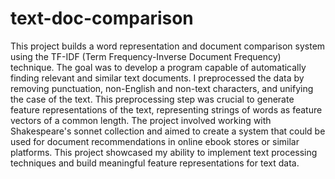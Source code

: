 # text-doc-comparison
This project builds a word representation and document comparison system using the TF-IDF (Term Frequency-Inverse Document Frequency) technique.
The goal was to develop a program capable of automatically finding relevant and similar text documents. 
I preprocessed the data by removing punctuation, non-English and non-text characters, and unifying the case of the text. This preprocessing step was crucial to generate feature representations of the text, representing strings of words as feature vectors of a common length. 
The project involved working with Shakespeare's sonnet collection and aimed to create a system that could be used for document recommendations in online ebook stores or similar platforms. This project showcased my ability to implement text processing techniques and build meaningful feature representations for text data.
